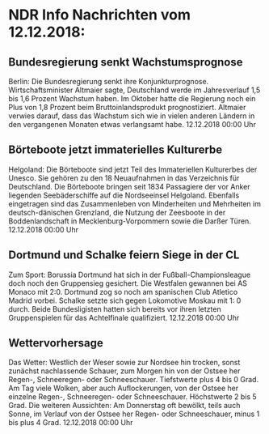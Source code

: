 # NDR Info Nachrichten vom 12.12.2018:


## Bundesregierung senkt Wachstumsprognose
Berlin: Die Bundesregierung senkt ihre Konjunkturprognose. Wirtschaftsminister Altmaier sagte, Deutschland werde im Jahresverlauf 1,5 bis 1,6 Prozent Wachstum haben. Im Oktober hatte die Regierung noch ein Plus von 1,8 Prozent beim Bruttoinlandsprodukt prognostiziert. Altmaier verwies darauf, dass das Wachstum sich wie in vielen anderen Ländern in den vergangenen Monaten etwas verlangsamt habe. 12.12.2018 00:00 Uhr 

## Börteboote jetzt immaterielles Kulturerbe
Helgoland:	Die Börteboote sind jetzt Teil des Immateriellen Kulturerbes der Unesco. Sie gehören zu den 18 Neuaufnahmen in das Verzeichnis für Deutschland. Die Börteboote bringen seit 1834 Passagiere der vor Anker liegenden Seebäderschiffe auf die Nordseeinsel Helgoland. Ebenfalls eingetragen sind das Zusammenleben von Minderheiten und Mehrheiten im deutsch-dänischen Grenzland, die Nutzung der Zeesboote in der Boddenlandschaft in Mecklenburg-Vorpommern sowie die Darßer Türen. 12.12.2018 00:00 Uhr 

## Dortmund und Schalke feiern Siege in der CL
Zum Sport:    Borussia Dortmund hat sich in der Fußball-Championsleague doch noch den Gruppensieg gesichert. Die Westfalen gewannen bei AS Monaco mit 2:0. Dortmund zog so noch am spanischen Club Atletico Madrid vorbei. Schalke setzte sich gegen Lokomotive Moskau mit 1: 0 durch. Beide Bundesligisten hatten sich bereits vor ihren letzten Gruppenspielen für das Achtelfinale qualifiziert. 12.12.2018 00:00 Uhr 

## Wettervorhersage
Das Wetter:
Westlich der Weser sowie zur Nordsee hin trocken, sonst zunächst nachlassende Schauer, zum Morgen hin von der Ostsee her Regen-, Schneeregen- oder Schneeschauer. Tiefstwerte plus 4 bis 0 Grad. Am Tag viele Wolken, aber auch Auflockerungen, von der Ostsee her einzelne Regen-, Schneeregen- oder Schneeschauer. Höchstwerte 2 bis 5 Grad. Die weiteren Aussichten: Am Donnerstag oft bewölkt, teils auch Sonne, im Verlauf von der Ostsee her Regen- oder Schneeschauer, minus 1 bis plus 4 Grad. 12.12.2018 00:00 Uhr 
